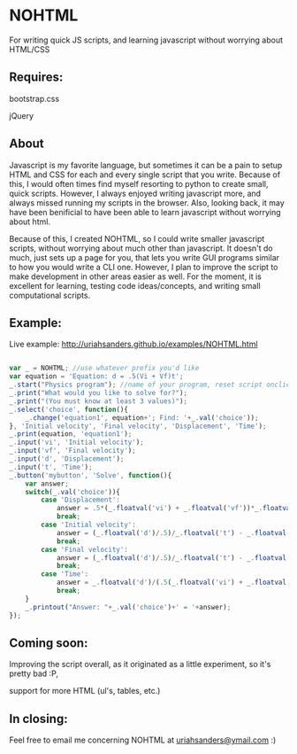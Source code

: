 NOHTML
======

For writing quick JS scripts, and learning javascript without worrying about HTML/CSS

Requires:
---------

bootstrap.css 


jQuery

About
-----

Javascript is my favorite language, but sometimes it can be a pain to setup HTML and CSS for each and every single script that you write. Because
of this, I would often times find myself resorting to python to create small, quick scripts. However, I always enjoyed writing javascript more, and always missed running my scripts in the browser. Also, looking back, it may have been benificial to have been able to learn javascript without worrying about html.  


Because of this, I created NOHTML, so I could write smaller javascript scripts, without worrying about much other than javascript.
It doesn't do much, just sets up a page for you, that lets you write GUI programs similar to how you would write a CLI one. However, I plan to improve the script to make development in other areas easier as well. For the moment, it is excellent for learning, testing code ideas/concepts, and
writing small computational scripts.

Example:   
--------
  
Live example: http://uriahsanders.github.io/examples/NOHTML.html  

~~~javascript

var _ = NOHTML; //use whatever prefix you'd like
var equation = 'Equation: d = .5(Vi + Vf)t';
_.start("Physics program"); //name of your program, reset script onclick
_.print("What would you like to solve for?");
_.print("(You must know at least 3 values)");
_.select('choice', function(){
	_.change('equation1', equation+'; Find: '+_.val('choice'));
}, 'Initial velocity', 'Final velocity', 'Displacement', 'Time');
_.print(equation, 'equation1');
_.input('vi', 'Initial velocity');
_.input('vf', 'Final velocity');
_.input('d', 'Displacement');
_.input('t', 'Time');
_.button('mybutton', 'Solve', function(){
	var answer;
	switch(_.val('choice')){
		case 'Displacement':
			answer = .5*(_.floatval('vi') + _.floatval('vf'))*_.floatval('t');
			break;
		case 'Initial velocity':
			answer = (_.floatval('d')/.5)/_.floatval('t') - _.floatval('vi');
			break;
		case 'Final velocity':
			answer = (_.floatval('d')/.5)/_.floatval('t') - _.floatval('vf');
			break;
		case 'Time':
			answer = _.floatval('d')/(.5(_.floatval('vi') + _.floatval('vf')));
			break;
	}
	_.printout("Answer: "+_.val('choice')+' = '+answer);
});

~~~~

Coming soon:
------------

Improving the script overall, as it originated as a little experiment, so it's pretty bad :P,  

support for more HTML (ul's, tables, etc.)  

In closing:
-----------

Feel free to email me concerning NOHTML at uriahsanders@ymail.com :)

